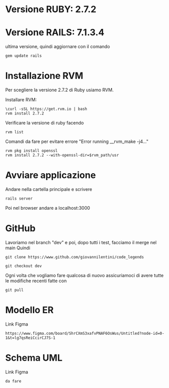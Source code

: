 
# Versione RUBY: 2.7.2

# Versione RAILS: 7.1.3.4

ultima versione, quindi aggiornare con il comando

    gem update rails

# Installazione RVM

Per scegliere la versione 2.7.2 di Ruby usiamo RVM.

Installare RVM: 

    \curl -sSL https://get.rvm.io | bash
    rvm install 2.7.2

Verificare la versione di ruby facendo 

    rvm list 

Comandi da fare per evitare errore "Error running __rvm_make -j4..."

    rvm pkg install openssl 
    rvm install 2.7.2 --with-openssl-dir=$rvm_path/usr 

# Avviare applicazione
Andare nella cartella principale e scrivere 

    rails server 

Poi nel browser andare a localhost:3000 

# GitHub

Lavoriamo nel branch "dev" e poi, dopo tutti i test, facciamo il merge nel main
Quindi 

    git clone https://www.github.com/giovannilentini/code_legends

    git checkout dev 

Ogni volta che vogliamo fare qualcosa di nuovo assicuriamoci di avere tutte le modifiche recenti fatte con

    git pull 


# Modello ER
Link Figma

    https://www.figma.com/board/ShrCXmS3xafvPNAF6OsWus/Untitled?node-id=0-1&t=lg7qsReiCcirCJ7S-1


# Schema UML
Link Figma 
    
    da fare